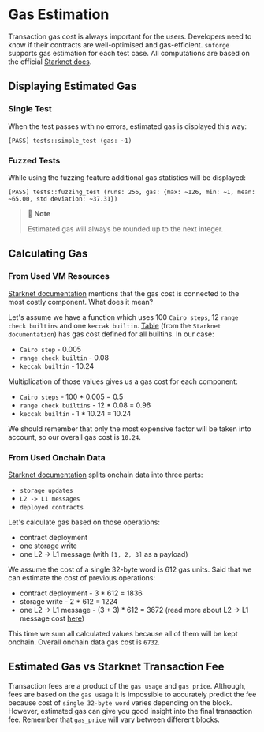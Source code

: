 # Gas Estimation

Transaction gas cost is always important for the users. Developers need to know if their contracts are well-optimised
and gas-efficient.
`snforge` supports gas estimation for each test case. All computations are based on the official
[Starknet docs](https://docs.starknet.io/documentation/architecture_and_concepts/Network_Architecture/fee-mechanism/#how_much_fee_is_charged_high_level_overview).

## Displaying Estimated Gas

### Single Test

When the test passes with no errors, estimated gas is displayed this way:
```shell
[PASS] tests::simple_test (gas: ~1)
```

### Fuzzed Tests

While using the fuzzing feature additional gas statistics will be displayed:
```shell
[PASS] tests::fuzzing_test (runs: 256, gas: {max: ~126, min: ~1, mean: ~65.00, std deviation: ~37.31})
```

> 📝 **Note**
> 
> Estimated gas will always be rounded up to the next integer.

## Calculating Gas

### From Used VM Resources

[Starknet documentation](https://docs.starknet.io/documentation/architecture_and_concepts/Network_Architecture/fee-mechanism/#calculation_of_computation_costs)
mentions that the gas cost is connected to the most costly component. What does it mean?

Let's assume we have a function which uses 100 `Cairo steps`, 12 `range check builtins` and one `keccak builtin`.
[Table](https://docs.starknet.io/documentation/architecture_and_concepts/Network_Architecture/fee-mechanism/#gas_cost_per_cairo_step_or_builtin_step) (from the `Starknet documentation`) has gas cost defined
for all builtins.
In our case:
- `Cairo step` - 0.005
- `range check builtin` - 0.08
- `keccak builtin` - 10.24

Multiplication of those values gives us a gas cost for each component:
- `Cairo steps` - 100 * 0.005 = 0.5
- `range check builtins` - 12 * 0.08 = 0.96
- `keccak builtin` - 1 * 10.24 = 10.24

We should remember that only the most expensive factor will be taken into account, so our overall gas cost is `10.24`.

### From Used Onchain Data

[Starknet documentation](https://docs.starknet.io/documentation/architecture_and_concepts/Network_Architecture/fee-mechanism/#_on_chain_data)
splits onchain data into three parts:
- `storage updates`
- `L2 -> L1 messages`
- `deployed contracts`

Let's calculate gas based on those operations:
- contract deployment
- one storage write
- one L2 -> L1 message (with `[1, 2, 3]` as a payload)

We assume the cost of a single 32-byte word is 612 gas units. Said that we can estimate the cost of previous operations:
- contract deployment - 3 * 612 = 1836
- storage write - 2 * 612 = 1224
- one L2 -> L1 message - (3 + 3) * 612 = 3672 (read more about L2 -> L1 message cost
  [here](https://docs.starknet.io/documentation/architecture_and_concepts/Network_Architecture/fee-mechanism/#l2l1_messages))

This time we sum all calculated values because all of them will be kept onchain. Overall onchain data gas cost is `6732`.

## Estimated Gas vs Starknet Transaction Fee

Transaction fees are a product of the `gas usage` and `gas price`. Although, fees are based on the `gas usage` it is
impossible to accurately predict the fee because cost of `single 32-byte word` varies depending on the block. 
However, estimated gas can give you good insight into the final transaction fee.
Remember that `gas_price` will vary between different blocks.
